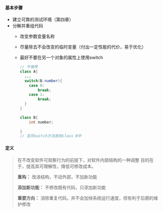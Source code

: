 #### 基本步骤

- 建立可靠的测试环境（第四章）
- 分解并重组代码
  - 改变参数变量名称

  - 尽量除去不会改变的临时变量（付出一定性能的代价，易于优化）

  - 最好不要在另一个对象的属性上使用switch

    ```java
    // 不推荐
    class A{
      ...
      switch(B.number){
        case 0:
        	break;
        case 1:
        	break;
      }
    }

    class B{
        int number;
        
    }
    // 宜将switch方法放到class B中
    ```


#### 定义

> 在不改变软件可观察行为的前提下，对软件内部结构的一种调整
> 目的在于，提高其可理解性，降低可修改成本。
>
> **重构：** 改进结构，不动外部，不加新功能
>
> **添加新功能：** 不修改既有代码，只添加新功能
>
> **重要方向：** 消除重复代码，并不会加快系统运行速度，但有利于后期的维护修改

